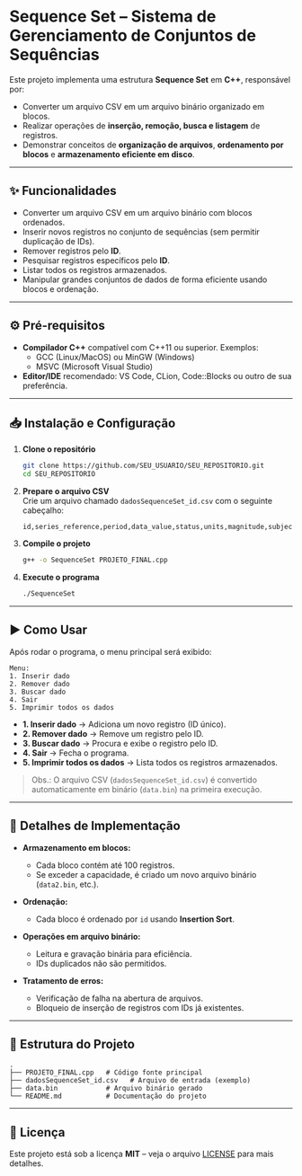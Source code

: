 # Sequence Set – Sistema de Gerenciamento de Conjuntos de Sequências

Este projeto implementa uma estrutura **Sequence Set** em **C++**, responsável por:  
- Converter um arquivo CSV em um arquivo binário organizado em blocos.  
- Realizar operações de **inserção, remoção, busca e listagem** de registros.  
- Demonstrar conceitos de **organização de arquivos**, **ordenamento por blocos** e **armazenamento eficiente em disco**.  

---

## ✨ Funcionalidades
- Converter um arquivo CSV em um arquivo binário com blocos ordenados.  
- Inserir novos registros no conjunto de sequências (sem permitir duplicação de IDs).  
- Remover registros pelo **ID**.  
- Pesquisar registros específicos pelo **ID**.  
- Listar todos os registros armazenados.  
- Manipular grandes conjuntos de dados de forma eficiente usando blocos e ordenação.  

---

## ⚙️ Pré-requisitos
- **Compilador C++** compatível com C++11 ou superior. Exemplos:  
  - GCC (Linux/MacOS) ou MinGW (Windows)  
  - MSVC (Microsoft Visual Studio)  
- **Editor/IDE** recomendado: VS Code, CLion, Code::Blocks ou outro de sua preferência.  

---

## 📥 Instalação e Configuração
1. **Clone o repositório**  
   ```bash
   git clone https://github.com/SEU_USUARIO/SEU_REPOSITORIO.git
   cd SEU_REPOSITORIO
   ```

2. **Prepare o arquivo CSV**  
   Crie um arquivo chamado `dadosSequenceSet_id.csv` com o seguinte cabeçalho:  
   ```csv
   id,series_reference,period,data_value,status,units,magnitude,subject,periodicity,group,series_title_1,series_title_2,series_title_3,series_title_4,series_title_5
   ```

3. **Compile o projeto**  
   ```bash
   g++ -o SequenceSet PROJETO_FINAL.cpp
   ```

4. **Execute o programa**  
   ```bash
   ./SequenceSet
   ```

---

## ▶️ Como Usar
Após rodar o programa, o menu principal será exibido:

```
Menu:
1. Inserir dado
2. Remover dado
3. Buscar dado
4. Sair
5. Imprimir todos os dados
```

- **1. Inserir dado** → Adiciona um novo registro (ID único).  
- **2. Remover dado** → Remove um registro pelo ID.  
- **3. Buscar dado** → Procura e exibe o registro pelo ID.  
- **4. Sair** → Fecha o programa.  
- **5. Imprimir todos os dados** → Lista todos os registros armazenados.  

> Obs.: O arquivo CSV (`dadosSequenceSet_id.csv`) é convertido automaticamente em binário (`data.bin`) na primeira execução.  

---

## 🔑 Detalhes de Implementação
- **Armazenamento em blocos:**  
  - Cada bloco contém até 100 registros.  
  - Se exceder a capacidade, é criado um novo arquivo binário (`data2.bin`, etc.).  

- **Ordenação:**  
  - Cada bloco é ordenado por `id` usando **Insertion Sort**.  

- **Operações em arquivo binário:**  
  - Leitura e gravação binária para eficiência.  
  - IDs duplicados não são permitidos.  

- **Tratamento de erros:**  
  - Verificação de falha na abertura de arquivos.  
  - Bloqueio de inserção de registros com IDs já existentes.  

---

## 📂 Estrutura do Projeto
```
.
├── PROJETO_FINAL.cpp   # Código fonte principal
├── dadosSequenceSet_id.csv   # Arquivo de entrada (exemplo)
├── data.bin            # Arquivo binário gerado
└── README.md           # Documentação do projeto
```

---

## 📜 Licença
Este projeto está sob a licença **MIT** – veja o arquivo [LICENSE](LICENSE) para mais detalhes.  
